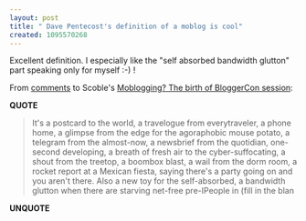 ```yaml
---
layout: post
title: " Dave Pentecost's definition of a moblog is cool"
created: 1095570268
---
```

<p>
Excellent definition. I especially like the "self absorbed bandwidth glutton" part speaking only for myself :-) !
</p><p>
From <a href="http://scoblecomments.scripting.com/comments?u=1011&#38;p=8236&#38;link=http%3A%2F%2Fradio.weblogs.com%2F0001011%2F2004%2F09%2F18.html%23a8236">comments</a> to Scoble's  <a href="http://radio.weblogs.com/0001011/2004/09/18.html#a8236">Moblogging? The birth of BloggerCon session</a>:
</p><p>
<strong>QUOTE</strong>
</p><blockquote>
It's a postcard to the world, a travelogue from everytraveler, a phone home, a glimpse from the edge for the agoraphobic mouse potato, a telegram from the almost-now, a newsbrief from the quotidian, one-second developing, a breath of fresh air to the cyber-suffocating, a shout from the treetop, a boombox blast, a wail from the dorm room, a rocket report at a Mexican fiesta, saying there's a party going on and you aren't there. Also a new toy for the self-absorbed, a bandwidth glutton when there are starving net-free pre-IPeople in (fill in the blan
</blockquote><p>
<strong>UNQUOTE</strong>
</p>

